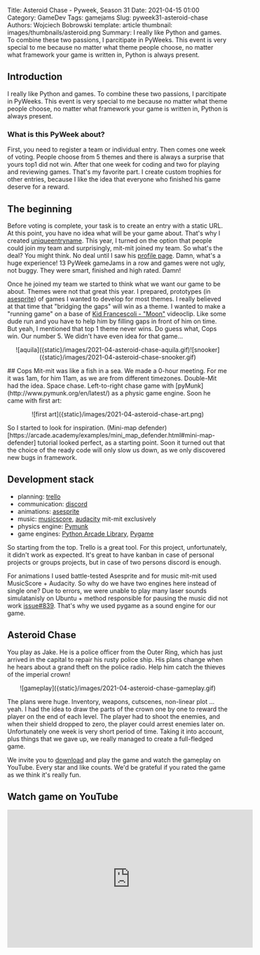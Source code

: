 Title: Asteroid Chase - Pyweek, Season 31
Date: 2021-04-15 01:00
Category: GameDev
Tags: gamejams
Slug: pyweek31-asteroid-chase
Authors: Wojciech Bobrowski
template: article
thumbnail: images/thumbnails/asteroid.png
Summary: I really like Python and games. To combine these two passions, I parcitipate in PyWeeks. This event is very special to me because no matter what theme people choose, no matter what framework your game is written in, Python is always present.
## Introduction
I really like Python and games. 
To combine these two passions, I parcitipate in PyWeeks. 
This event is very special to me because no matter what theme people choose, no matter what framework your game 
is written in, Python is always present.
### What is this PyWeek about?
First, you need to register a team or individual entry. Then comes one week of voting. People choose from 5
themes and there is always a surprise that yours top1 did not win. After that one week for coding and two for
playing and reviewing games. That's my favorite part. I create custom trophies for other entries, because I like
the idea that everyone who finished his game deserve for a reward.

## The beginning
Before voting is complete, your task is to create an entry with a static URL. At this point, you have no idea what
will be your game about. That's why I created [uniqueentryname](https://pyweek.org/e/uniqueentryname/).
This year, I turned on the option that people could join my team and surprisingly, mit-mit joined my team.  So what's 
the deal? You might think. No deal until I saw his [profile page](https://pyweek.org/u/mit-mit/). 
Damn, what's a huge experience! 13 PyWeek gameJams in a row and games were not ugly, not buggy. 
They were smart, finished and high rated. Damn!

Once he joined my team we started to think what we want our game to be about. Themes were not that great this year.
I prepared, prototypes (in [asesprite](https://www.aseprite.org/)) of games I wanted to develop for most themes. I really 
believed at that time that "bridging the gaps" will win as a theme. I wanted to make a "running game" on a base of 
[Kid Francescoli - "Moon"](https://youtu.be/fdixQDPA2h0) videoclip. Like some dude run and you have to help him by 
filling gaps in front of him on time. But yeah, I mentioned that top 1 theme never wins. Do guess what, Cops win. Our
number 5. We didn't have even idea for that game... 
<p align="center">
![aquila]({static}/images/2021-04-asteroid-chase-aquila.gif)![snooker]({static}/images/2021-04-asteroid-chase-snooker.gif)
</p>
## Cops
Mit-mit was like a fish in a sea. We made a 0-hour meeting. For me it was 1am, for him 11am, as we are from 
different timezones. Double-Mit had the idea. Space chase. Left-to-right chase game with 
[pyMunk](http://www.pymunk.org/en/latest/) as a physic game engine. Soon he came with first art:
<p align="center">
![first art]({static}/images/2021-04-asteroid-chase-art.png)
</p>
So I started to look for inspiration. 
(Mini-map defender)[https://arcade.academy/examples/mini_map_defender.html#mini-map-defender] tutorial looked perfect, 
as a starting point. Soon it turned out that the choice of the ready code will only slow us down, as we only discovered 
new bugs in framework.

## Development stack
- planning: [trello](https://trello.com) 
- communication: [discord](https://discord.com/)
- animations: [asesprite](https://www.aseprite.org/)
- music: [musicscore](https://musescore.com/), [audacity](https://www.audacityteam.org/) mit-mit exclusively
- physics engine: [Pymunk](http://www.pymunk.org/en/latest/)
- game engines: [Python Arcade Library](https://arcade.academy/), [Pygame](https://www.pygame.org)

So starting from the top. Trello is a great tool. For this project, unfortunately,  it didn't work as expected. 
It's great to have kanban in case of personal projects or groups projects, but in case of two persons
discord is enough.

For animations I used battle-tested Asesprite and for music mit-mit used MusicScore + Audacity.
So why do we have two engines here instead of single one? Due to errors, we were unable to play many laser sounds 
simulatanisly on Ubuntu + method responsible for pausing the music did not work 
[issue#839](https://github.com/pythonarcade/arcade/issues/839). That's why we used pygame as a sound engine for our 
game.

## Asteroid Chase
You play as Jake. He is a police officer from the Outer Ring, 
which has just arrived in the capital to repair his rusty police ship. 
His plans change when he hears about a grand theft on the police radio. 
Help him catch the thieves of the imperial crown!
<p align="center">
![gameplay]({static}/images/2021-04-asteroid-chase-gameplay.gif)
</p>
The plans were huge. Inventory, weapons, cutscenes, non-linear plot ... yeah. I had the idea to draw the parts of the 
crown one by one to reward the player on the end of each level. The player had to shoot the enemies, and when their 
shield dropped to zero, the player could arrest enemies later on. Unfortunately one week is very short period of time. 
Taking it into account, plus things that we gave up, we really managed to create a full-fledged game.

We invite you to [download](https://github.com/bitStudioDev/PyWeek31-Asteroid-Chase) and play the game and watch the gameplay on YouTube. Every star and like counts. 
We'd be grateful if you rated the game as we think it's really fun.

## Watch game on YouTube
<p align="center">
<iframe width="560" height="315" src="https://www.youtube.com/embed/b31-toqAYNI" title="YouTube video player" frameborder="0" allow="accelerometer; autoplay; clipboard-write; encrypted-media; gyroscope; picture-in-picture" allowfullscreen></iframe>
</p>